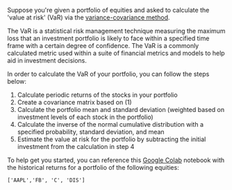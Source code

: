 Suppose you're given a portfolio of equities and asked to calculate the 'value at risk' (VaR) via the [variance-covariance method](https://www.investopedia.com/ask/answers/041715/what-variancecovariance-matrix-or-parametric-method-value-risk-var.asp).

The VaR is a statistical risk management technique measuring the maximum loss that an investment portfolio is likely to face within a specified time frame with a certain degree of confidence. The VaR is a commonly calculated metric used within a suite of financial metrics and models to help aid in investment decisions.

In order to calculate the VaR of your portfolio, you can follow the steps below:
1. Calculate periodic returns of the stocks in your portfolio
2. Create a covariance matrix based on (1)
3. Calculate the portfolio mean and standard deviation (weighted based on investment levels of each stock in the portfolio)
4. Calculate the inverse of the normal cumulative distribution with a specified probability, standard deviation, and mean
5. Estimate the value at risk for the portfolio by subtracting the initial investment from the calculation in step 4

To help get you started, you can reference this [Google Colab](https://colab.research.google.com/drive/1dPrUZocrhG1dWyZP33jGaXiKg1oFSdpi) notebook with the historical returns for a portfolio of the following equities:

```['AAPL','FB', 'C', 'DIS']```
